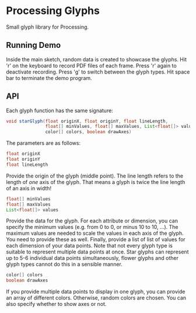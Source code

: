 # Processing Glyphs
Small glyph library for Processing.

## Running Demo

Inside the main sketch, random data is created to showcase the glyphs. Hit 'r' on the keyboard to record PDF files of each frame. Press 'r' again to deactivate recording. Press 'g' to switch between the glyph types. Hit space bar to terminate the demo program.

## API

Each glyph function has the same signature:

```java
void starGlyph(float originX, float originY, float lineLength, 
               float[] minValues, float[] maxValues, List<float[]> values, 
               color[] colors, boolean drawAxes)
```

The parameters are as follows:

```java
float originX
float originY
float lineLength
````

Provide the origin of the glyph (middle point). The line length refers to the length of _one_ axis of the glyph. That means a glyph is twice the line length of an axis in width!

```java
float[] minValues
float[] maxValues
List<float[]> values
````

Provide the data for the glyph. For each attribute or dimension, you can specify the minimum values (e.g. from 0 to 0, or minus 10 to 10, ...). The maximum values are needed to scale the values in each axis of the glyph. You need to provide these as well. Finally, provide a list of list of values for each dimension of your data points. Note that not every glyph type is suitable to represent multiple data points at once. Star glyphs can represent up to 5-6 individual data points simultaneously, flower glyphs and other glyph types cannot do this in a sensible manner.

```java
color[] colors
boolean drawAxes
```

If you provide multiple data points to display in one glyph, you can provide an array of different colors. Otherwise, random colors are chosen. You can also specify whether to show axes or not. 